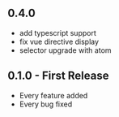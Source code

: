 ## 0.4.0
- add typescript support
- fix vue directive display
- selector upgrade with atom

## 0.1.0 - First Release
* Every feature added
* Every bug fixed
